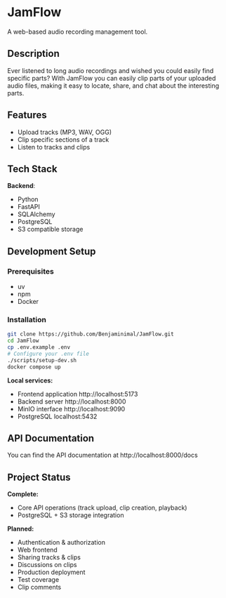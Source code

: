 # JamFlow

A web-based audio recording management tool.

## Description

Ever listened to long audio recordings and wished you could easily find specific parts?
With JamFlow you can easily clip parts of your uploaded audio files, making it easy to locate, share, and chat about the interesting parts.

## Features

- Upload tracks (MP3, WAV, OGG)
- Clip specific sections of a track
- Listen to tracks and clips

## Tech Stack

**Backend**:

- Python
- FastAPI
- SQLAlchemy
- PostgreSQL
- S3 compatible storage

## Development Setup

### Prerequisites

- uv
- npm
- Docker

### Installation

```bash
git clone https://github.com/Benjaminimal/JamFlow.git
cd JamFlow
cp .env.example .env
# Configure your .env file
./scripts/setup-dev.sh
docker compose up
```

**Local services:**

- Frontend application http://localhost:5173
- Backend server http://localhost:8000
- MinIO interface http://localhost:9090
- PostgreSQL localhost:5432

## API Documentation

You can find the API documentation at http://localhost:8000/docs

## Project Status

**Complete:**

- Core API operations (track upload, clip creation, playback)
- PostgreSQL + S3 storage integration

**Planned:**

- Authentication & authorization
- Web frontend
- Sharing tracks & clips
- Discussions on clips
- Production deployment
- Test coverage
- Clip comments
